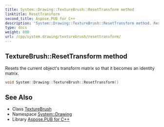 ```yaml
---
title: System::Drawing::TextureBrush::ResetTransform method
linktitle: ResetTransform
second_title: Aspose.PUB for C++
description: 'System::Drawing::TextureBrush::ResetTransform method. Resets the current object''s transform matrix so that it becomes an identity matrix in C++.'
type: docs
weight: 800
url: /cpp/system.drawing/texturebrush/resettransform/
---
```

## TextureBrush::ResetTransform method


Resets the current object's transform matrix so that it becomes an identity matrix.

```cpp
void System::Drawing::TextureBrush::ResetTransform()
```

## See Also

* Class [TextureBrush](../)
* Namespace [System::Drawing](../../)
* Library [Aspose.PUB for C++](../../../)
